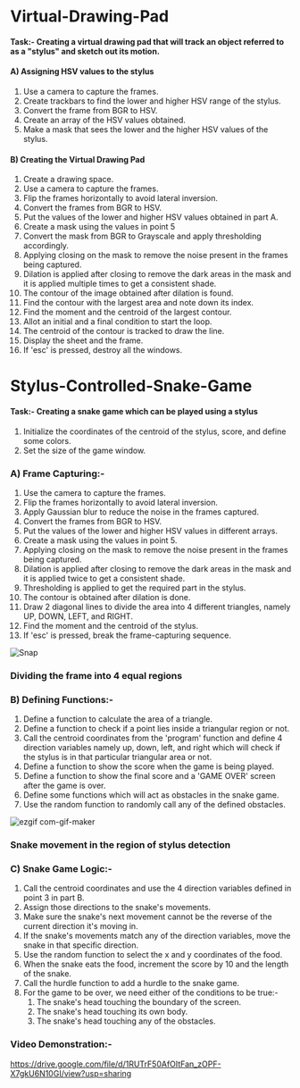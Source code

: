 # Virtual-Drawing-Pad
#### Task:- Creating a virtual drawing pad that will track an object referred to as a "stylus" and sketch out its motion.

#### A) Assigning HSV values to the stylus
1. Use a camera to capture the frames.
2. Create trackbars to find the lower and higher HSV range of the stylus.
3. Convert the frame from BGR to HSV.
4. Create an array of the HSV values obtained.
5. Make a mask that sees the lower and the higher HSV values of the stylus.

#### B) Creating the Virtual Drawing Pad
1. Create a drawing space.
2. Use a camera to capture the frames.
3. Flip the frames horizontally to avoid lateral inversion.
4. Convert the frames from BGR to HSV.
5. Put the values of the lower and higher HSV values obtained in part A.
6. Create a mask using the values in point 5
7. Convert the mask from BGR to Grayscale and apply thresholding accordingly.
8. Applying closing on the mask to remove the noise present in the frames being captured.
9. Dilation is applied after closing to remove the dark areas in the mask and it is applied multiple times to get a consistent shade.
10. The contour of the image obtained after dilation is found.
11. Find the contour with the largest area and note down its index.
12. Find the moment and the centroid of the largest contour.
13. Allot an initial and a final condition to start the loop.
14. The centroid of the contour is tracked to draw the line.
15. Display the sheet and the frame.
16. If 'esc' is pressed, destroy all the windows.

# Stylus-Controlled-Snake-Game
#### Task:- Creating a snake game which can be played using a stylus

1. Initialize the coordinates of the centroid of the stylus, score, and define some colors.
2. Set the size of the game window.

### A) Frame Capturing:-
1. Use the camera to capture the frames.
2. Flip the frames horizontally to avoid lateral inversion.
3. Apply Gaussian blur to reduce the noise in the frames captured.
4. Convert the frames from BGR to HSV.
5. Put the values of the lower and higher HSV values in different arrays.
6. Create a mask using the values in point 5.
7. Applying closing on the mask to remove the noise present in the frames being captured.
8. Dilation is applied after closing to remove the dark areas in the mask and it is applied twice to get a consistent shade.
9. Thresholding is applied to get the required part in the stylus.
10. The contour is obtained after dilation is done.
11. Draw 2 diagonal lines to divide the area into 4 different triangles, namely UP, DOWN, LEFT, and RIGHT.
12. Find the moment and the centroid of the stylus.
13. If 'esc' is pressed, break the frame-capturing sequence. 

![Snap](https://user-images.githubusercontent.com/89793505/137143426-98663d3e-9de2-46fe-81f3-ac8ae3f8dcfa.png)
### **Dividing the frame into 4 equal regions** 

### B) Defining Functions:-
1. Define a function to calculate the area of a triangle.
2. Define a function to check if a point lies inside a triangular region or not.
3. Call the centroid coordinates from the 'program' function and define 4 direction variables namely up, down, left, and right which will check if the stylus is in that particular    triangular area or not.
4. Define a function to show the score when the game is being played.
5. Define a function to show the final score and a 'GAME OVER' screen after the game is over.
6. Define some functions which will act as obstacles in the snake game.
7. Use the random function to randomly call any of the defined obstacles.

![ezgif com-gif-maker](https://user-images.githubusercontent.com/89793505/137146636-dca5119c-4865-42c5-a94b-3d0384e25208.gif)
### Snake movement in the region of stylus detection

### C) Snake Game Logic:-
1. Call the centroid coordinates and use the 4 direction variables defined in point 3 in part B.
2. Assign those directions to the snake's movements.
3. Make sure the snake's next movement cannot be the reverse of the current direction it's moving in.
4. If the snake's movements match any of the direction variables, move the snake in that specific direction.
5. Use the random function to select the x and y coordinates of the food.
6. When the snake eats the food, increment the score by 10 and the length of the snake.
7. Call the hurdle function to add a hurdle to the snake game.
8. For the game to be over, we need either of the conditions to be true:-
   1. The snake's head touching the boundary of the screen.
   2. The snake's head touching its own body.
   3. The snake's head touching any of the obstacles.
   
### Video Demonstration:-
https://drive.google.com/file/d/1RUTrF50AfOItFan_zOPF-X7gkU6N10GI/view?usp=sharing
